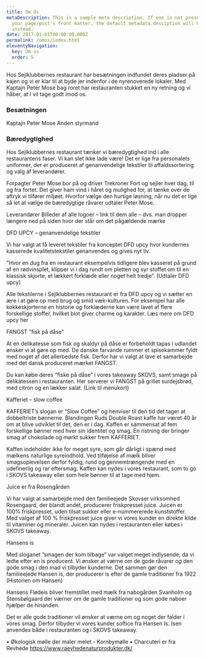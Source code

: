```yaml
---
title: Om Os
metaDescription: This is a sample meta description. If one is not present in
  your page/post's front matter, the default metadata.desciption will be used
  instead.
date: 2017-01-01T00:00:00.000Z
permalink: /omos/index.html
eleventyNavigation:
  key: Om os
  order: 5
---
```

Hos Sejlklubbernes restaurant har besætningen indfundet deres pladser på kajen og vi er klar til at byde jer indenfor i de nyrenoverede lokaler. Med Kaptajn Peter Mose bag roret har restauranten stukket en ny retning og vi håber, at I vil tage godt imod os. 

### Besætningen

Kaptajn Peter Mose 
Anden styrmand

### Bæredygtighed

Hos Sejlklubbernes restaurant tænker vi bæredygtighed ind i alle restaurantens faser. Vi kan slet ikke lade være! Det er lige fra personalets uniformer, der er produceret af genanvendelige tekstiler til affaldssortering og valg af leverandører. 

Forpagter Peter Mose bor på og driver Trekroner Fort og sejler hver dag, til og fra fortet. Det giver ham vind i håret og mulighed for, at tænke over de aftryk vi tilfører miljøet. Hvorfor vælge den hurtige løsning, når nu det er lige så let at vælge de bæredygtige råvarer udtaler Peter Mose.  

Leverandører
Billeder af alle logoer – link til dem alle – dvs. man dropper længere ned på siden hvor der står om det pågældende mærke

DFD UPCY – genanvendelige tekstiler

Vi har valgt at få leveret tekstiler fra konceptet DFD upcy hvor kundernes kasserede kvalitetstekstiler genanvendes og gives nyt liv. 

”Hvor en dug fra en restaurant eksempelvis tidligere blev kasseret på grund af en rødvinsplet, klipper vi i dag rundt om pletten og syr stoffet om til en klassisk skjorte, et lækkert forklæde eller noget helt tredje”. (Udtaler DFD upcy)

Alle tekstilerne i Sejlklubbernes restaurant er fra DFD upcy og vi sætter en ære i at gøre op med brug og smid væk-kulturen. For eksempel har alle kokkeskjorterne en historie og forklæderne kan være lavet af flere forskellige stoffer, hvilket blot giver charme og karakter. Læs mere om DFD upcy her

FANGST ”fisk på dåse”

At en delikatesse som fisk og skaldyr på dåse er forbeholdt tapas i udlandet ønsker vi at gøre op med. De danske farvande rummer et spisekammer fyldt med noget af det allerbedste fisk. Derfor har vi valgt at lave et samarbejde med det dansk produceret mærket FANGST. 

Du kan købe deres ”fiske på dåse” i vores takeaway SKOVS, samt smage på delikatessen i restauranten. Her serverer vi FANGST på grillet surdejsbrød, med citron og en lækker salat. (Link til menukort)

Kafferiet – slow coffee

KAFFERIET’s slogan er “Slow Coffee” og henviser til den tid det tager at dobbeltriste bønnerne. Blandingen Ruds Double Roast kaffe har været 40 år om at blive udviklet til det, den er i dag. Kaffen er sammensat af fem forskellige bønner med hver sin identitet og smag. En ristning der bringer smag af chokolade og mørkt sukker frem KAFFERIET. 

Kaffen indeholder ikke for meget syre, som går dårligt i spænd med mælkens naturlige syreindhold. Ved tilføjelse af mælk bliver smagsoplevelsen derfor fyldig, rund og gennemtrængende med en udefinerlig og rar eftersmag. Kaffen kan nydes i vores restaurant, som to go i SKOVS takeaway eller som hele bønner til at tage med hjem. 

Juice er fra Rosengården

Vi har valgt at samarbejde med den familieejede Skovser virksomhed Rosengaard, der blandt andet, producerer friskpresset juice. Juicen er 100% friskpresset, uden tilsat sukker eller e-nummererede kunststoffer. Med valget af 100 % friskpresset juice giver vi vores kunder en direkte kilde til vitaminer og mineraler. Juicen kan nydes i restauranten eller købes i SKOVS takeaway.

Hansens is 

Med sloganet ”smagen der kom tilbage” var valget meget indlysende, da vi ledte efter en is producent. Vi ønsker at værne om de gode råvarer og den gode smag i den mad vi tilbyder kunderne. Det sammen gør den familieejede Hansen is, der producerer is efter de gamle traditioner fra 1922 (Historien om Hansen)

Hansens Flødeis bliver fremstillet med mælk fra nabogården Svanholm og Stensbølgaard der værner om de gamle traditioner og som gode naboer hjælper de hinanden. 

Det er alle gode traditioner vil ønsker at værne om og noget der falder i vores smag. Derfor tilbyder vi vores kunder softice fra Hansen Is. Isen anvendes både i restauranten og i SKOVS takeaway.

•	Økologisk mølle der maler melet - Kornbymølle
•	Charcuteri er fra Revhede https://www.raevhedenaturprodukter.dk/